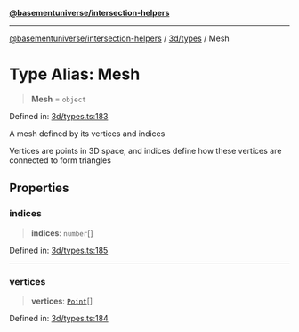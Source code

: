 [**@basementuniverse/intersection-helpers**](../../../README.md)

***

[@basementuniverse/intersection-helpers](../../../README.md) / [3d/types](../README.md) / Mesh

# Type Alias: Mesh

> **Mesh** = `object`

Defined in: [3d/types.ts:183](https://github.com/basementuniverse/intersection-helpers/blob/98a1762f467a7b92d986d7a09e3582c961f718d2/src/3d/types.ts#L183)

A mesh defined by its vertices and indices

Vertices are points in 3D space, and indices define how these vertices
are connected to form triangles

## Properties

### indices

> **indices**: `number`[]

Defined in: [3d/types.ts:185](https://github.com/basementuniverse/intersection-helpers/blob/98a1762f467a7b92d986d7a09e3582c961f718d2/src/3d/types.ts#L185)

***

### vertices

> **vertices**: [`Point`](Point.md)[]

Defined in: [3d/types.ts:184](https://github.com/basementuniverse/intersection-helpers/blob/98a1762f467a7b92d986d7a09e3582c961f718d2/src/3d/types.ts#L184)
